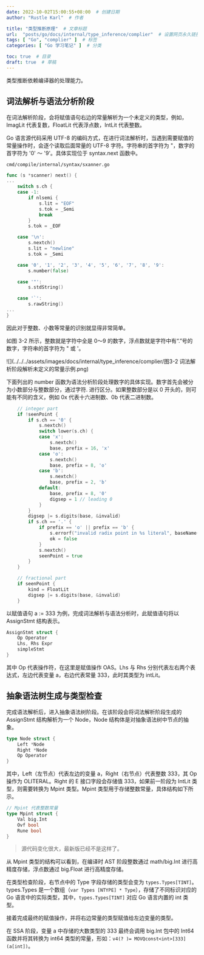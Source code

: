 ```yaml
---
date: 2022-10-02T15:00:55+08:00  # 创建日期
author: "Rustle Karl"  # 作者

title: "类型推断原理"  # 文章标题
url:  "posts/go/docs/internal/type_inference/complier"  # 设置网页永久链接
tags: [ "Go", "complier" ]  # 标签
categories: [ "Go 学习笔记" ]  # 分类

toc: true  # 目录
draft: true  # 草稿
---
```


类型推断依赖编译器的处理能力。

## 词法解析与语法分析阶段

在词法解析阶段，会将赋值语句右边的常量解析为一个未定义的类型，例如，ImagLit 代表复数，FloatLit 代表浮点数，IntLit 代表整数。

Go 语言源代码采用 UTF-8 的编码方式，在进行词法解析时，当遇到需要赋值的常量操作时，会逐个读取后面常量的 UTF-8 字符。字符串的首字符为 "，数字的首字符为 '0' ～ '9'。具体实现位于 syntax.next 函数中。

`cmd/compile/internal/syntax/sxanner.go`

```go
func (s *scanner) next() {
...
	switch s.ch {
	case -1:
		if nlsemi {
			s.lit = "EOF"
			s.tok = _Semi
			break
		}
		s.tok = _EOF

	case '\n':
		s.nextch()
		s.lit = "newline"
		s.tok = _Semi

	case '0', '1', '2', '3', '4', '5', '6', '7', '8', '9':
		s.number(false)

	case '"':
		s.stdString()

	case '`':
		s.rawString()
...
}
```

因此对于整数、小数等常量的识别就显得非常简单。

如图 3-2 所示，整数就是字符中全是 0～9 的数字，浮点数就是字符中有“.”号的数字，字符串的首字符为 " 或 '。

![](../../../assets/images/docs/internal/type_inference/complier/图3-2 词法解析阶段解析未定义的常量示例.png)

下面列出的 number 函数为语法分析阶段处理数字的具体实现。数字首先会被分为小数部分与整数部分，通过字符. 进行区分。如果整数部分是以 0 开头的，则可能有不同的含义，例如 0x 代表十六进制数、0b 代表二进制数。

```go
	// integer part
	if !seenPoint {
		if s.ch == '0' {
			s.nextch()
			switch lower(s.ch) {
			case 'x':
				s.nextch()
				base, prefix = 16, 'x'
			case 'o':
				s.nextch()
				base, prefix = 8, 'o'
			case 'b':
				s.nextch()
				base, prefix = 2, 'b'
			default:
				base, prefix = 8, '0'
				digsep = 1 // leading 0
			}
		}
		digsep |= s.digits(base, &invalid)
		if s.ch == '.' {
			if prefix == 'o' || prefix == 'b' {
				s.errorf("invalid radix point in %s literal", baseName(base))
				ok = false
			}
			s.nextch()
			seenPoint = true
		}
	}

	// fractional part
	if seenPoint {
		kind = FloatLit
		digsep |= s.digits(base, &invalid)
	}
```

以赋值语句 a := 333 为例，完成词法解析与语法分析时，此赋值语句将以 AssignStmt 结构表示。

```go
AssignStmt struct {
	Op Operator
	Lhs, Rhs Expr
	simpleStmt
}
```

其中 Op 代表操作符，在这里是赋值操作 OAS。Lhs 与 Rhs 分别代表左右两个表达式，左边代表变量 a，右边代表常量 333，此时其类型为 intLit。

## 抽象语法树生成与类型检查

完成语法解析后，进入抽象语法树阶段。在该阶段会将词法解析阶段生成的 AssignStmt 结构解析为一个 Node，Node 结构体是对抽象语法树中节点的抽象。

```go
type Node struct {
	Left *Node
	Right *Node
	Op Operator
}
```

其中，Left（左节点）代表左边的变量 a，Right（右节点）代表整数 333，其 Op 操作为 OLITERAL。Right 的 E 接口字段会存储值 333，如果前一阶段为 IntLit 类型，则需要转换为 Mpint 类型。Mpint 类型用于存储整数常量，具体结构如下所示。

```go
// Mpint 代表整数常量
type Mpint struct {
	Val big.Int
	Ovf bool
	Rune bool
}
```

> 源代码变化很大，最新版已经不是这样了。

从 Mpint 类型的结构可以看到，在编译时 AST 阶段整数通过 math/big.Int 进行高精度存储，浮点数通过 big.Float 进行高精度存储。

在类型检查阶段，右节点中的 Type 字段存储的类型会变为 `types.Types[TINT]`。types.Types 是一个数组（`var Types [NTYPE] * Type`），存储了不同标识对应的 Go 语言中的实际类型，其中，`types.Types[TINT]` 对应 Go 语言内置的 int 类型。

接着完成最终的赋值操作，并将右边常量的类型赋值给左边变量的类型。

在 SSA 阶段，变量 a 中存储的大数类型的 333 最终会调用 big.Int 包中的 Int64 函数并将其转换为 int64 类型的常量，形如：`v4(? )= MOVQconst<int>[333](a[int])`。

```go

```
